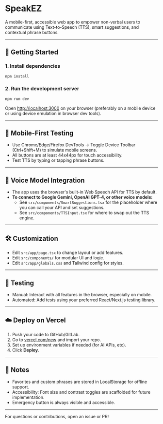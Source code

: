# SpeakEZ

A mobile-first, accessible web app to empower non-verbal users to communicate using Text-to-Speech (TTS), smart suggestions, and contextual phrase buttons.

---

## 🚀 Getting Started

### 1. Install dependencies

```bash
npm install
```

### 2. Run the development server

```bash
npm run dev
```

Open [http://localhost:3000](http://localhost:3000) on your browser (preferably on a mobile device or using device emulation in browser dev tools).

---

## 📱 Mobile-First Testing
- Use Chrome/Edge/Firefox DevTools → Toggle Device Toolbar (Ctrl+Shift+M) to simulate mobile screens.
- All buttons are at least 44x44px for touch accessibility.
- Test TTS by typing or tapping phrase buttons.

---

## 🧠 Voice Model Integration
- The app uses the browser's built-in Web Speech API for TTS by default.
- **To connect to Google Gemini, OpenAI GPT-4, or other voice models:**
  - See `src/components/SmartSuggestions.tsx` for the placeholder where you can call your API and set suggestions.
  - See `src/components/TTSInput.tsx` for where to swap out the TTS engine.

---

## 🛠️ Customization
- Edit `src/app/page.tsx` to change layout or add features.
- Edit `src/components/` for modular UI and logic.
- Edit `src/app/globals.css` and Tailwind config for styles.

---

## 🧪 Testing
- Manual: Interact with all features in the browser, especially on mobile.
- Automated: Add tests using your preferred React/Next.js testing library.

---

## ☁️ Deploy on Vercel
1. Push your code to GitHub/GitLab.
2. Go to [vercel.com/new](https://vercel.com/new) and import your repo.
3. Set up environment variables if needed (for AI APIs, etc).
4. Click **Deploy**.

---

## 📝 Notes
- Favorites and custom phrases are stored in LocalStorage for offline support.
- Accessibility: Font size and contrast toggles are scaffolded for future implementation.
- Emergency button is always visible and accessible.

---

For questions or contributions, open an issue or PR!
